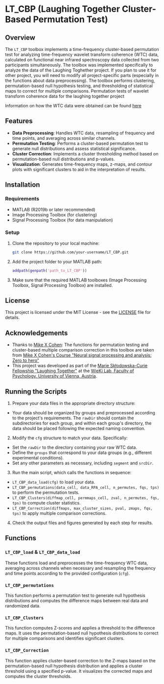 # LT_CBP (Laughing Together Cluster-Based Permutation Test)


## Overview
The `LT_CBP` toolbox implements a time-frequency cluster-based permutation test for analyzing time-frequency wavelet transform coherence (WTC) data, calculated on functional near infrared spectroscopy data collected from two participants simultaneously. The toolbox was implemented specifically to analyze the data of the Laughing Toghether project. If you plan to use it for other project, you will need to modify all project-specific parts (especially in the functions about data preprocessing). The toolbox performs clustering, permutation-based null hypothesis testing, and thresholding of statistical maps to correct for multiple comparisons.
Permutation tests of wavelet transform coherence data for the laughing together project

Information on how the WTC data were obtained can be found [here](https://github.com/carolinapletti/LaughingTogether)

## Features

- **Data Preprocessing**: Handles WTC data, resampling of frequency and time points, and averaging across similar channels.
- **Permutation Testing**: Performs a cluster-based permutation test to generate null distributions and assess statistical significance.
- **Cluster Correction**: Implements a cluster thresholding method based on permutation-based null distributions and p-values.
- **Visualization**: Generates time-frequency maps, z-maps, and contour plots with significant clusters to aid in the interpretation of results.
  
## Installation

### Requirements

- MATLAB (R2019b or later recommended)
- Image Processing Toolbox (for clustering)
- Signal Processing Toolbox (for data manipulation)

### Setup

1. Clone the repository to your local machine:

   ```bash
   git clone https://github.com/your-username/LT_CBP.git

2. Add the project folder to your MATLAB path:

   ```matlab
   addpath(genpath('path_to_LT_CBP'))

3. Make sure that the required MATLAB toolboxes (Image Processing Toolbox, Signal Processing Toolbox) are installed.

## License

This project is licensed under the MIT License - see the [LICENSE](LICENSE) file for details.

## Acknowledgements

- Thanks to [Mike X Cohen](https://github.com/mikexcohen): The functions for permutation testing and cluster-based multiple comparison correction in this toolbox are taken from [Mike X Cohen's Course "Neural signal processing and analysis: Zero to hero" ](https://www.udemy.com/course/solved-challenges-ants/learn/lecture/17323468?start=0#overview)
- This project was developed as part of the [Marie Skłodowska-Curie Fellowship "Laughing Together"](https://entw-psy.univie.ac.at/en/research/current-projects/laughing-together/) at the [WieKi Lab, Faculty of Psychology, University of Vienna, Austria](https://psychologie.univie.ac.at/en/research/labs/wieki-lab-wiener-kinderstudien/).




## Running the Scripts

1. Prepare your data files in the appropriate directory structure:

- Your data should be organized by groups and preprocessed according to the project's requirements. The `rawDir` should contain the subdirectories for each group, and within each group's directory, the data should be placed following the expected naming convention.

2. Modify the `cfg` structure to match your data. Specifically:

- Set the `rawDir` to the directory containing your raw WTC data.
- Define the `groups` that correspond to your data groups (e.g., different experimental conditions).
- Set any other parameters as necessary, including `segment` and `srcDir`.

3. Run the main script, which calls the functions in sequence:

- `LT_CBP_data_load(cfg)` to load your data.
- `LT_CBP_permutations(data_cell, data_RPA_cell, n_permutes, fqs, tps)` to perform the permutation tests.
- `LT_CBP_Clusters(diffmap_cell, permmaps_cell, zval, n_permutes, fqs, tps)` to compute cluster statistics.
- `LT_CBP_Correction(diffmaps, max_cluster_sizes, pval, zmaps, fqs, tps)` to apply multiple comparison corrections.

4. Check the output files and figures generated by each step for results.

## Functions

### `LT_CBP_load` & `LT_CBP_data_load`

These functions load and preprocesses the time-frequency WTC data, averaging across channels when necessary and resampling the frequency and time points according to the provided configuration (`cfg`).

### `LT_CBP_permutations`

This function performs a permutation test to generate null hypothesis distributions and computes the difference maps between real data and randomized data.

### `LT_CBP_Clusters`

This function computes Z-scores and applies a threshold to the difference maps. It uses the permutation-based null hypothesis distributions to correct for multiple comparisons and identifies significant clusters.

### `LT_CBP_Correction`

This function applies cluster-based correction to the Z-maps based on the permutation-based null hypothesis distribution and applies a cluster threshold using a specified p-value. It visualizes the corrected maps and computes the cluster thresholds.
